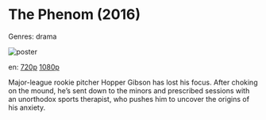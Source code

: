 # The Phenom (2016)

Genres: drama

![poster](http://image.tmdb.org/t/p/w500/qwqOLVQSVAPkn0zugFCKl4OhQF7.jpg)

en:
  [720p](magnet:?xt=urn:btih:E0D56FF2C1A88DFD8B22E2E35B130F8E60145EE4&tr=udp://glotorrents.pw:6969/announce&tr=udp://tracker.opentrackr.org:1337/announce&tr=udp://torrent.gresille.org:80/announce&tr=udp://tracker.openbittorrent.com:80&tr=udp://tracker.coppersurfer.tk:6969&tr=udp://tracker.leechers-paradise.org:6969&tr=udp://p4p.arenabg.ch:1337&tr=udp://tracker.internetwarriors.net:1337)
  [1080p](magnet:?xt=urn:btih:96E4D9919F0B5A508081BFE71CB613FBA35F7360&tr=udp://glotorrents.pw:6969/announce&tr=udp://tracker.opentrackr.org:1337/announce&tr=udp://torrent.gresille.org:80/announce&tr=udp://tracker.openbittorrent.com:80&tr=udp://tracker.coppersurfer.tk:6969&tr=udp://tracker.leechers-paradise.org:6969&tr=udp://p4p.arenabg.ch:1337&tr=udp://tracker.internetwarriors.net:1337)
  


Major-league rookie pitcher Hopper Gibson has lost his focus. After choking on the mound, he’s sent down to the minors and prescribed sessions with an unorthodox sports therapist, who pushes him to uncover the origins of his anxiety.